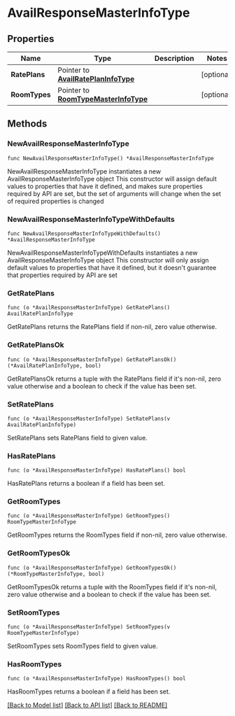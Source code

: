 # AvailResponseMasterInfoType

## Properties

Name | Type | Description | Notes
------------ | ------------- | ------------- | -------------
**RatePlans** | Pointer to [**AvailRatePlanInfoType**](AvailRatePlanInfoType.md) |  | [optional] 
**RoomTypes** | Pointer to [**RoomTypeMasterInfoType**](RoomTypeMasterInfoType.md) |  | [optional] 

## Methods

### NewAvailResponseMasterInfoType

`func NewAvailResponseMasterInfoType() *AvailResponseMasterInfoType`

NewAvailResponseMasterInfoType instantiates a new AvailResponseMasterInfoType object
This constructor will assign default values to properties that have it defined,
and makes sure properties required by API are set, but the set of arguments
will change when the set of required properties is changed

### NewAvailResponseMasterInfoTypeWithDefaults

`func NewAvailResponseMasterInfoTypeWithDefaults() *AvailResponseMasterInfoType`

NewAvailResponseMasterInfoTypeWithDefaults instantiates a new AvailResponseMasterInfoType object
This constructor will only assign default values to properties that have it defined,
but it doesn't guarantee that properties required by API are set

### GetRatePlans

`func (o *AvailResponseMasterInfoType) GetRatePlans() AvailRatePlanInfoType`

GetRatePlans returns the RatePlans field if non-nil, zero value otherwise.

### GetRatePlansOk

`func (o *AvailResponseMasterInfoType) GetRatePlansOk() (*AvailRatePlanInfoType, bool)`

GetRatePlansOk returns a tuple with the RatePlans field if it's non-nil, zero value otherwise
and a boolean to check if the value has been set.

### SetRatePlans

`func (o *AvailResponseMasterInfoType) SetRatePlans(v AvailRatePlanInfoType)`

SetRatePlans sets RatePlans field to given value.

### HasRatePlans

`func (o *AvailResponseMasterInfoType) HasRatePlans() bool`

HasRatePlans returns a boolean if a field has been set.

### GetRoomTypes

`func (o *AvailResponseMasterInfoType) GetRoomTypes() RoomTypeMasterInfoType`

GetRoomTypes returns the RoomTypes field if non-nil, zero value otherwise.

### GetRoomTypesOk

`func (o *AvailResponseMasterInfoType) GetRoomTypesOk() (*RoomTypeMasterInfoType, bool)`

GetRoomTypesOk returns a tuple with the RoomTypes field if it's non-nil, zero value otherwise
and a boolean to check if the value has been set.

### SetRoomTypes

`func (o *AvailResponseMasterInfoType) SetRoomTypes(v RoomTypeMasterInfoType)`

SetRoomTypes sets RoomTypes field to given value.

### HasRoomTypes

`func (o *AvailResponseMasterInfoType) HasRoomTypes() bool`

HasRoomTypes returns a boolean if a field has been set.


[[Back to Model list]](../README.md#documentation-for-models) [[Back to API list]](../README.md#documentation-for-api-endpoints) [[Back to README]](../README.md)


